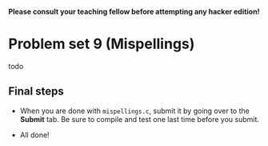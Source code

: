 **Please consult your teaching fellow before attempting any hacker edition!**

# Problem set 9 (Mispellings)

todo

## Final steps

* When you are done with `mispellings.c`, submit it by going over to the **Submit** tab. Be sure to compile and test one last time before you submit.

* All done!
